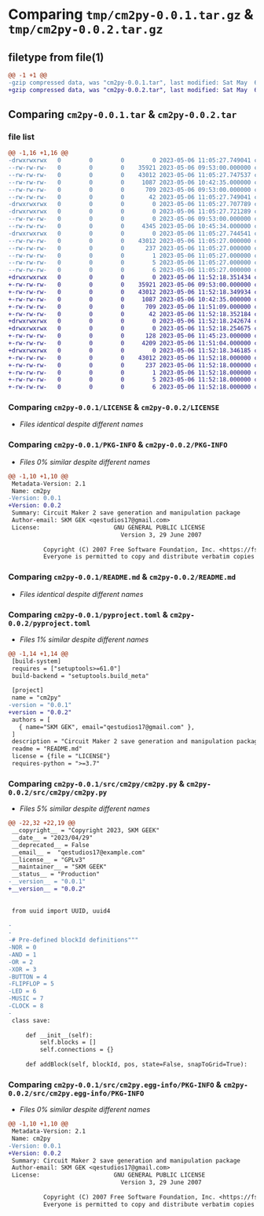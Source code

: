 # Comparing `tmp/cm2py-0.0.1.tar.gz` & `tmp/cm2py-0.0.2.tar.gz`

## filetype from file(1)

```diff
@@ -1 +1 @@
-gzip compressed data, was "cm2py-0.0.1.tar", last modified: Sat May  6 11:05:27 2023, max compression
+gzip compressed data, was "cm2py-0.0.2.tar", last modified: Sat May  6 11:52:18 2023, max compression
```

## Comparing `cm2py-0.0.1.tar` & `cm2py-0.0.2.tar`

### file list

```diff
@@ -1,16 +1,16 @@
-drwxrwxrwx   0        0        0        0 2023-05-06 11:05:27.749041 cm2py-0.0.1/
--rw-rw-rw-   0        0        0    35921 2023-05-06 09:53:00.000000 cm2py-0.0.1/LICENSE
--rw-rw-rw-   0        0        0    43012 2023-05-06 11:05:27.747537 cm2py-0.0.1/PKG-INFO
--rw-rw-rw-   0        0        0     1087 2023-05-06 10:42:35.000000 cm2py-0.0.1/README.md
--rw-rw-rw-   0        0        0      709 2023-05-06 09:53:00.000000 cm2py-0.0.1/pyproject.toml
--rw-rw-rw-   0        0        0       42 2023-05-06 11:05:27.749041 cm2py-0.0.1/setup.cfg
-drwxrwxrwx   0        0        0        0 2023-05-06 11:05:27.707789 cm2py-0.0.1/src/
-drwxrwxrwx   0        0        0        0 2023-05-06 11:05:27.721289 cm2py-0.0.1/src/cm2py/
--rw-rw-rw-   0        0        0        0 2023-05-06 09:53:00.000000 cm2py-0.0.1/src/cm2py/__init__.py
--rw-rw-rw-   0        0        0     4345 2023-05-06 10:45:34.000000 cm2py-0.0.1/src/cm2py/cm2py.py
-drwxrwxrwx   0        0        0        0 2023-05-06 11:05:27.744541 cm2py-0.0.1/src/cm2py.egg-info/
--rw-rw-rw-   0        0        0    43012 2023-05-06 11:05:27.000000 cm2py-0.0.1/src/cm2py.egg-info/PKG-INFO
--rw-rw-rw-   0        0        0      237 2023-05-06 11:05:27.000000 cm2py-0.0.1/src/cm2py.egg-info/SOURCES.txt
--rw-rw-rw-   0        0        0        1 2023-05-06 11:05:27.000000 cm2py-0.0.1/src/cm2py.egg-info/dependency_links.txt
--rw-rw-rw-   0        0        0        5 2023-05-06 11:05:27.000000 cm2py-0.0.1/src/cm2py.egg-info/requires.txt
--rw-rw-rw-   0        0        0        6 2023-05-06 11:05:27.000000 cm2py-0.0.1/src/cm2py.egg-info/top_level.txt
+drwxrwxrwx   0        0        0        0 2023-05-06 11:52:18.351434 cm2py-0.0.2/
+-rw-rw-rw-   0        0        0    35921 2023-05-06 09:53:00.000000 cm2py-0.0.2/LICENSE
+-rw-rw-rw-   0        0        0    43012 2023-05-06 11:52:18.349934 cm2py-0.0.2/PKG-INFO
+-rw-rw-rw-   0        0        0     1087 2023-05-06 10:42:35.000000 cm2py-0.0.2/README.md
+-rw-rw-rw-   0        0        0      709 2023-05-06 11:51:09.000000 cm2py-0.0.2/pyproject.toml
+-rw-rw-rw-   0        0        0       42 2023-05-06 11:52:18.352184 cm2py-0.0.2/setup.cfg
+drwxrwxrwx   0        0        0        0 2023-05-06 11:52:18.242674 cm2py-0.0.2/src/
+drwxrwxrwx   0        0        0        0 2023-05-06 11:52:18.254675 cm2py-0.0.2/src/cm2py/
+-rw-rw-rw-   0        0        0      128 2023-05-06 11:45:23.000000 cm2py-0.0.2/src/cm2py/__init__.py
+-rw-rw-rw-   0        0        0     4209 2023-05-06 11:51:04.000000 cm2py-0.0.2/src/cm2py/cm2py.py
+drwxrwxrwx   0        0        0        0 2023-05-06 11:52:18.346185 cm2py-0.0.2/src/cm2py.egg-info/
+-rw-rw-rw-   0        0        0    43012 2023-05-06 11:52:18.000000 cm2py-0.0.2/src/cm2py.egg-info/PKG-INFO
+-rw-rw-rw-   0        0        0      237 2023-05-06 11:52:18.000000 cm2py-0.0.2/src/cm2py.egg-info/SOURCES.txt
+-rw-rw-rw-   0        0        0        1 2023-05-06 11:52:18.000000 cm2py-0.0.2/src/cm2py.egg-info/dependency_links.txt
+-rw-rw-rw-   0        0        0        5 2023-05-06 11:52:18.000000 cm2py-0.0.2/src/cm2py.egg-info/requires.txt
+-rw-rw-rw-   0        0        0        6 2023-05-06 11:52:18.000000 cm2py-0.0.2/src/cm2py.egg-info/top_level.txt
```

### Comparing `cm2py-0.0.1/LICENSE` & `cm2py-0.0.2/LICENSE`

 * *Files identical despite different names*

### Comparing `cm2py-0.0.1/PKG-INFO` & `cm2py-0.0.2/PKG-INFO`

 * *Files 0% similar despite different names*

```diff
@@ -1,10 +1,10 @@
 Metadata-Version: 2.1
 Name: cm2py
-Version: 0.0.1
+Version: 0.0.2
 Summary: Circuit Maker 2 save generation and manipulation package
 Author-email: SKM GEK <qestudios17@gmail.com>
 License:                     GNU GENERAL PUBLIC LICENSE
                                Version 3, 29 June 2007
         
          Copyright (C) 2007 Free Software Foundation, Inc. <https://fsf.org/>
          Everyone is permitted to copy and distribute verbatim copies
```

### Comparing `cm2py-0.0.1/README.md` & `cm2py-0.0.2/README.md`

 * *Files identical despite different names*

### Comparing `cm2py-0.0.1/pyproject.toml` & `cm2py-0.0.2/pyproject.toml`

 * *Files 1% similar despite different names*

```diff
@@ -1,14 +1,14 @@
 [build-system]
 requires = ["setuptools>=61.0"]
 build-backend = "setuptools.build_meta"
 
 [project]
 name = "cm2py"
-version = "0.0.1"
+version = "0.0.2"
 authors = [
   { name="SKM GEK", email="qestudios17@gmail.com" },
 ]
 description = "Circuit Maker 2 save generation and manipulation package"
 readme = "README.md"
 license = {file = "LICENSE"}
 requires-python = ">=3.7"
```

### Comparing `cm2py-0.0.1/src/cm2py/cm2py.py` & `cm2py-0.0.2/src/cm2py/cm2py.py`

 * *Files 5% similar despite different names*

```diff
@@ -22,32 +22,19 @@
 __copyright__ = "Copyright 2023, SKM GEEK"
 __date__ = "2023/04/29"
 __deprecated__ = False
 __email__ =  "qestudios17@example.com"
 __license__ = "GPLv3"
 __maintainer__ = "SKM GEEK"
 __status__ = "Production"
-__version__ = "0.0.1"
+__version__ = "0.0.2"
 
 
 from uuid import UUID, uuid4
 
-
-
-# Pre-defined blockId definitions"""
-NOR = 0
-AND = 1
-OR = 2
-XOR = 3
-BUTTON = 4
-FLIPFLOP = 5
-LED = 6
-MUSIC = 7
-CLOCK = 8
-
 class save:
     
     def __init__(self):
         self.blocks = []
         self.connections = {}
 
     def addBlock(self, blockId, pos, state=False, snapToGrid=True):
```

### Comparing `cm2py-0.0.1/src/cm2py.egg-info/PKG-INFO` & `cm2py-0.0.2/src/cm2py.egg-info/PKG-INFO`

 * *Files 0% similar despite different names*

```diff
@@ -1,10 +1,10 @@
 Metadata-Version: 2.1
 Name: cm2py
-Version: 0.0.1
+Version: 0.0.2
 Summary: Circuit Maker 2 save generation and manipulation package
 Author-email: SKM GEK <qestudios17@gmail.com>
 License:                     GNU GENERAL PUBLIC LICENSE
                                Version 3, 29 June 2007
         
          Copyright (C) 2007 Free Software Foundation, Inc. <https://fsf.org/>
          Everyone is permitted to copy and distribute verbatim copies
```

